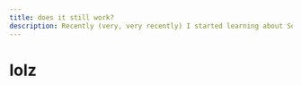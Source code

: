 ```yaml
---
title: does it still work?
description: Recently (very, very recently) I started learning about Solidity and smart contracts
---
```


# lolz
